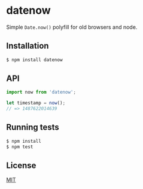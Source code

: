 # datenow

Simple `Date.now()` polyfill for old browsers and node.

## Installation

```bash
$ npm install datenow
```

## API

```js
import now from 'datenow';

let timestamp = now();
// => 1487622014639
```

## Running tests

```bash
$ npm install
$ npm test
```

## License

[MIT](LICENSE)
